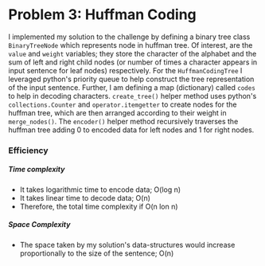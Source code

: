 # Problem 3: Huffman Coding

I implemented my solution to the challenge by defining a binary tree class `BinaryTreeNode` which represents node in huffman tree. Of interest, are the `value` and `weight` variables; they store the character of the alphabet and the sum of left and right child nodes (or number of times a character appears in input sentence for leaf nodes) respectively. For the `HuffmanCodingTree` I leveraged python's priority queue to help construct the tree representation of the input sentence. Further, I am defining a map (dictionary) called `codes` to help in decoding characters. `create_tree()` helper method uses python's `collections.Counter` and `operator.itemgetter` to create nodes for the huffman tree, which are then arranged according to their weight in `merge_nodes()`. The `encoder()` helper method recursively traverses the huffman tree adding 0 to encoded data for left nodes and 1 for right nodes.

### Efficiency

##### Time complexity

- It takes logarithmic time to encode data; O(log n)
- It takes linear time to decode data; O(n)
- Therefore, the total time complexity if O(n lon n)

##### Space Complexity

- The space taken by my solution's data-structures would increase proportionally to the size of the sentence; O(n)